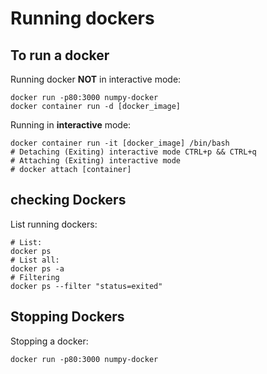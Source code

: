 # Running dockers
## To run a docker
Running docker **NOT** in interactive mode:
```
docker run -p80:3000 numpy-docker
docker container run -d [docker_image]
```

Running in **interactive** mode:
```
docker container run -it [docker_image] /bin/bash
# Detaching (Exiting) interactive mode CTRL+p && CTRL+q
# Attaching (Exiting) interactive mode 
# docker attach [container]
```

## checking Dockers
List running dockers:
```
# List:
docker ps
# List all:
docker ps -a
# Filtering
docker ps --filter "status=exited"
```

## Stopping Dockers
Stopping a docker:
```
docker run -p80:3000 numpy-docker
```

